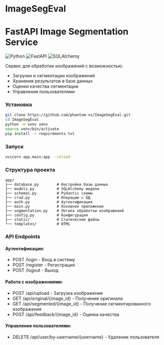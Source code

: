 # ImageSegEval

# FastAPI Image Segmentation Service

![Python](https://img.shields.io/badge/python-3.10+-blue.svg)
![FastAPI](https://img.shields.io/badge/FastAPI-0.68.0-green.svg)
![SQLAlchemy](https://img.shields.io/badge/SQLAlchemy-1.4.0-red.svg)

Сервис для обработки изображений с возможностью:
- Загрузки и сегментации изображений
- Хранения результатов в базе данных
- Оценки качества сегментации
- Управления пользователями

### Установка
```bash
git clone https://github.com/phantom-vs/ImageSegEval.git
cd ImageSegEval
python -m venv venv
source venv/bin/activate
pip install -r requirements.txt
```

### Запуск
```bash
uvicorn app.main:app --reload
```

### Структура проекта
```
app/
├── database.py        # Настройки базы данных
├── models.py          # SQLAlchemy модели
├── schemas.py         # Pydantic схемы
├── crud.py            # Операции с БД
├── auth.py            # Аутентификация
├── main.py            # Основное приложение
├── segmentation.py    # Логика обработки изображений
├── config.py          # Конфигурация
├── static/            # Статические файлы
└── templates/         # HTML
```

### API Endpoints
#### Аутентификация:
- POST /login - Вход в систему
- POST /register - Регистрация
- POST /logout - Выход

#### Работа с изображениями:
- POST /api/upload - Загрузка изображения
- GET /api/original/{image_id} - Получение оригинала
- GET /api/segmented/{image_id} - Получение сегментированного изображения
- POST /api/feedback/{image_id} - Оценка качества

#### Управление пользователями:
- DELETE /api/user/by-username/{username} - Удаление пользователя

